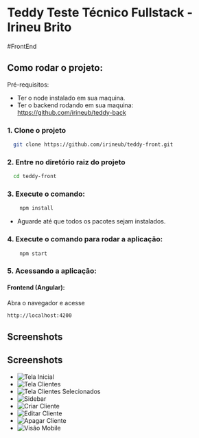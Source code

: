 
# Teddy Teste Técnico Fullstack - Irineu Brito
#FrontEnd


## Como rodar o projeto:
Pré-requisitos:
 - Ter o node instalado em sua maquina.
 - Ter o backend rodando em sua maquina:
 https://github.com/irineub/teddy-back

### 1. Clone o projeto

```bash
  git clone https://github.com/irineub/teddy-front.git
```

### 2. Entre no diretório raiz do projeto

```bash
  cd teddy-front
```
### 3. Execute o comando:

```bash
    npm install
```
- Aguarde até que todos os pacotes sejam instalados.

### 4. Execute o comando para rodar a aplicação:

```bash
    npm start
```

### 5. Acessando a aplicação:

#### Frontend (Angular):
Abra o navegador e acesse 
```bash
http://localhost:4200
```



## Screenshots

## Screenshots

- ![Tela Inicial](https://i.imgur.com/wZTv3j3.png)
- ![Tela Clientes](https://i.imgur.com/LILmab8.png)
- ![Tela Clientes Selecionados](https://i.imgur.com/5nivnM5.png)
- ![Sidebar](https://i.imgur.com/E9DlC6g.png)
- ![Criar Cliente](https://i.imgur.com/lT3jDko.png)
- ![Editar Cliente](https://i.imgur.com/zUDlVZK.png)
- ![Apagar Cliente](https://i.imgur.com/HeEF5Op.png)
- ![Visão Mobile](https://i.imgur.com/eZ1usMA.png)


